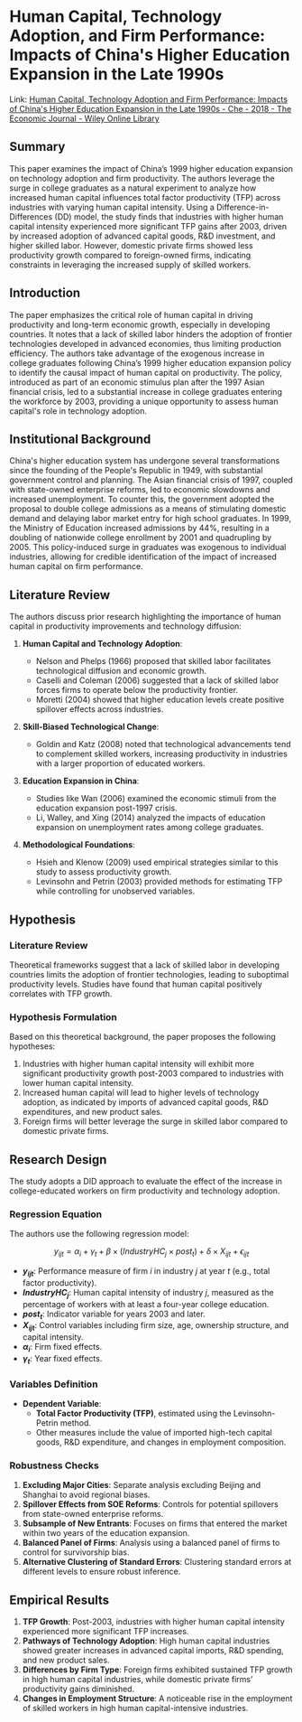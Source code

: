 # Human Capital, Technology Adoption, and Firm Performance: Impacts of China's Higher Education Expansion in the Late 1990s

Link: [Human Capital, Technology Adoption and Firm Performance: Impacts of China's Higher Education Expansion in the Late 1990s - Che - 2018 - The Economic Journal - Wiley Online Library](https://onlinelibrary.wiley.com/doi/full/10.1111/ecoj.12524)

## Summary

This paper examines the impact of China’s 1999 higher education expansion on technology adoption and firm productivity. The authors leverage the surge in college graduates as a natural experiment to analyze how increased human capital influences total factor productivity (TFP) across industries with varying human capital intensity. Using a Difference-in-Differences (DD) model, the study finds that industries with higher human capital intensity experienced more significant TFP gains after 2003, driven by increased adoption of advanced capital goods, R&D investment, and higher skilled labor. However, domestic private firms showed less productivity growth compared to foreign-owned firms, indicating constraints in leveraging the increased supply of skilled workers.

## Introduction
The paper emphasizes the critical role of human capital in driving productivity and long-term economic growth, especially in developing countries. It notes that a lack of skilled labor hinders the adoption of frontier technologies developed in advanced economies, thus limiting production efficiency. The authors take advantage of the exogenous increase in college graduates following China’s 1999 higher education expansion policy to identify the causal impact of human capital on productivity. The policy, introduced as part of an economic stimulus plan after the 1997 Asian financial crisis, led to a substantial increase in college graduates entering the workforce by 2003, providing a unique opportunity to assess human capital's role in technology adoption.

## Institutional Background
China's higher education system has undergone several transformations since the founding of the People's Republic in 1949, with substantial government control and planning. The Asian financial crisis of 1997, coupled with state-owned enterprise reforms, led to economic slowdowns and increased unemployment. To counter this, the government adopted the proposal to double college admissions as a means of stimulating domestic demand and delaying labor market entry for high school graduates. In 1999, the Ministry of Education increased admissions by 44%, resulting in a doubling of nationwide college enrollment by 2001 and quadrupling by 2005. This policy-induced surge in graduates was exogenous to individual industries, allowing for credible identification of the impact of increased human capital on firm performance.

## Literature Review
The authors discuss prior research highlighting the importance of human capital in productivity improvements and technology diffusion:
1. **Human Capital and Technology Adoption**:
   - Nelson and Phelps (1966) proposed that skilled labor facilitates technological diffusion and economic growth.
   - Caselli and Coleman (2006) suggested that a lack of skilled labor forces firms to operate below the productivity frontier.
   - Moretti (2004) showed that higher education levels create positive spillover effects across industries.

2. **Skill-Biased Technological Change**:
   - Goldin and Katz (2008) noted that technological advancements tend to complement skilled workers, increasing productivity in industries with a larger proportion of educated workers.

3. **Education Expansion in China**:
   - Studies like Wan (2006) examined the economic stimuli from the education expansion post-1997 crisis.
   - Li, Walley, and Xing (2014) analyzed the impacts of education expansion on unemployment rates among college graduates.

4. **Methodological Foundations**:
   - Hsieh and Klenow (2009) used empirical strategies similar to this study to assess productivity growth.
   - Levinsohn and Petrin (2003) provided methods for estimating TFP while controlling for unobserved variables.

## Hypothesis
### Literature Review
Theoretical frameworks suggest that a lack of skilled labor in developing countries limits the adoption of frontier technologies, leading to suboptimal productivity levels. Studies have found that human capital positively correlates with TFP growth. 

### Hypothesis Formulation
Based on this theoretical background, the paper proposes the following hypotheses:
1. Industries with higher human capital intensity will exhibit more significant productivity growth post-2003 compared to industries with lower human capital intensity.
2. Increased human capital will lead to higher levels of technology adoption, as indicated by imports of advanced capital goods, R&D expenditures, and new product sales.
3. Foreign firms will better leverage the surge in skilled labor compared to domestic private firms.

## Research Design
The study adopts a DID approach to evaluate the effect of the increase in college-educated workers on firm productivity and technology adoption. 

### Regression Equation

The authors use the following regression model:

$$
y_{ijt} = \alpha_i + \gamma_t + \beta \times (IndustryHC_j \times post_t) + \delta \times X_{ijt} + \epsilon_{ijt}
$$

- **$y_{ijt}$**: Performance measure of firm $i$ in industry $j$ at year $t$ (e.g., total factor productivity).
- **$IndustryHC_j$**: Human capital intensity of industry $j$, measured as the percentage of workers with at least a four-year college education.
- **$post_t$**: Indicator variable for years 2003 and later.
- **$X_{ijt}$**: Control variables including firm size, age, ownership structure, and capital intensity.
- **$\alpha_i$**: Firm fixed effects.
- **$\gamma_t$**: Year fixed effects.

### Variables Definition
- **Dependent Variable**: 
  - **Total Factor Productivity (TFP)**, estimated using the Levinsohn-Petrin method.
  - Other measures include the value of imported high-tech capital goods, R&D expenditure, and changes in employment composition.

### Robustness Checks

1. **Excluding Major Cities**: Separate analysis excluding Beijing and Shanghai to avoid regional biases.
2. **Spillover Effects from SOE Reforms**: Controls for potential spillovers from state-owned enterprise reforms.
3. **Subsample of New Entrants**: Focuses on firms that entered the market within two years of the education expansion.
4. **Balanced Panel of Firms**: Analysis using a balanced panel of firms to control for survivorship bias.
5. **Alternative Clustering of Standard Errors**: Clustering standard errors at different levels to ensure robust inference.

## Empirical Results
1. **TFP Growth**: Post-2003, industries with higher human capital intensity experienced more significant TFP increases.
2. **Pathways of Technology Adoption**: High human capital industries showed greater increases in advanced capital imports, R&D spending, and new product sales.
3. **Differences by Firm Type**: Foreign firms exhibited sustained TFP growth in high human capital industries, while domestic private firms’ productivity gains diminished.
4. **Changes in Employment Structure**: A noticeable rise in the employment of skilled workers in high human capital-intensive industries.